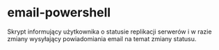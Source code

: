 # email-powershell

Skrypt informujący użytkownika o statusie replikacji serwerów i w razie zmiany wysyłający powiadomiania email na temat zmiany statusu.
